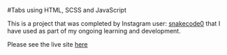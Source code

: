 #Tabs using HTML, SCSS and JavaScript

This is a project that was completed by Instagram user: [snakecode0](https://www.instagram.com/reel/DGA6LyDilWo/?igsh=MXVmcnlvbm8wNnloMg==) that I have used as part of my ongoing learning and development.

Please see the live site [here]()